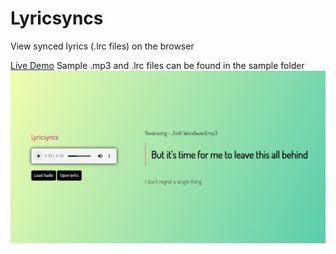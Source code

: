 # Lyricsyncs
View synced lyrics (.lrc files) on the browser

[Live Demo](https://mithu2649.github.io/Lyricsyncs/)
Sample .mp3 and .lrc files can be found in the sample folder
![Preview](https://github.com/mithu2649/Lyricsyncs/blob/master/sample/preview.png)
